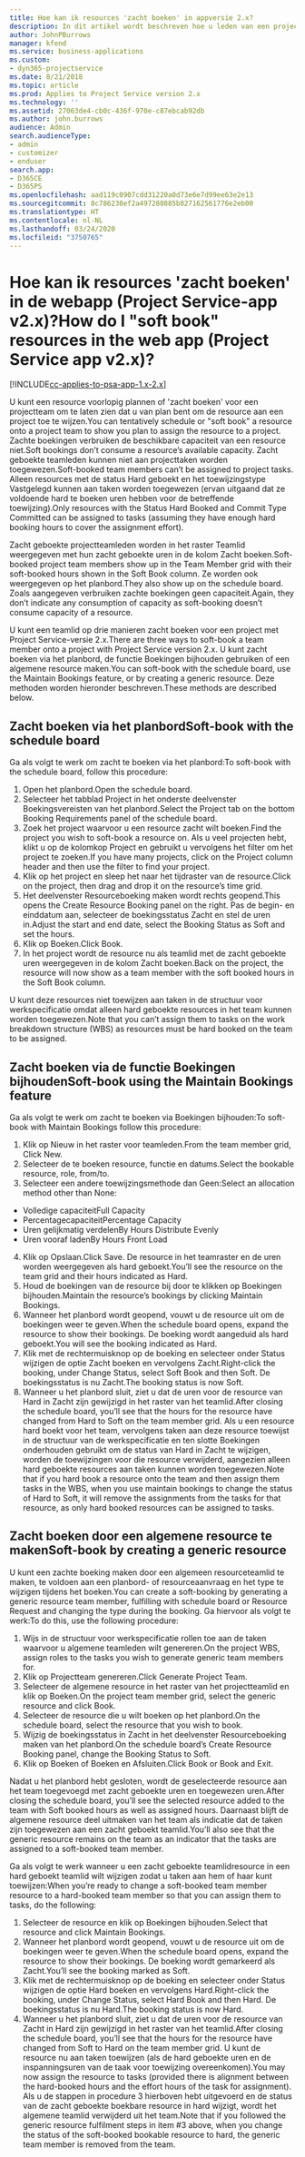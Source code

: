 ```yaml
---
title: Hoe kan ik resources 'zacht boeken' in appversie 2.x?
description: In dit artikel wordt beschreven hoe u leden van een projectteam zacht boekt met Project Service.
author: JohnPBurrows
manager: kfend
ms.service: business-applications
ms.custom:
- dyn365-projectservice
ms.date: 8/21/2018
ms.topic: article
ms.prod: Applies to Project Service version 2.x
ms.technology: ''
ms.assetid: 27063de4-cb0c-436f-970e-c87ebcab92db
ms.author: john.burrows
audience: Admin
search.audienceType:
- admin
- customizer
- enduser
search.app:
- D365CE
- D365PS
ms.openlocfilehash: aad119c0907cdd31220a0d73e6e7d99ee63e2e13
ms.sourcegitcommit: 8c786230ef2a497280885b827162561776e2eb00
ms.translationtype: HT
ms.contentlocale: nl-NL
ms.lasthandoff: 03/24/2020
ms.locfileid: "3750765"
---
```

# <a name="how-do-i-soft-book-resources-in-the-web-app-project-service-app-v2x"></a><span data-ttu-id="aa6de-103">Hoe kan ik resources 'zacht boeken' in de webapp (Project Service-app v2.x)?</span><span class="sxs-lookup"><span data-stu-id="aa6de-103">How do I "soft book" resources in the web app (Project Service app v2.x)?</span></span>

[!INCLUDE[cc-applies-to-psa-app-1.x-2.x](../includes/cc-applies-to-psa-app-1x-2x.md)]

<span data-ttu-id="aa6de-104">U kunt een resource voorlopig plannen of 'zacht boeken' voor een projectteam om te laten zien dat u van plan bent om de resource aan een project toe te wijzen.</span><span class="sxs-lookup"><span data-stu-id="aa6de-104">You can tentatively schedule or "soft book" a resource onto a project team to show you plan to assign the resource to a project.</span></span> <span data-ttu-id="aa6de-105">Zachte boekingen verbruiken de beschikbare capaciteit van een resource niet.</span><span class="sxs-lookup"><span data-stu-id="aa6de-105">Soft bookings don’t consume a resource’s available capacity.</span></span> <span data-ttu-id="aa6de-106">Zacht geboekte teamleden kunnen niet aan projecttaken worden toegewezen.</span><span class="sxs-lookup"><span data-stu-id="aa6de-106">Soft-booked team members can’t be assigned to project tasks.</span></span> <span data-ttu-id="aa6de-107">Alleen resources met de status Hard geboekt en het toewijzingstype Vastgelegd kunnen aan taken worden toegewezen (ervan uitgaand dat ze voldoende hard te boeken uren hebben voor de betreffende toewijzing).</span><span class="sxs-lookup"><span data-stu-id="aa6de-107">Only resources with the Status Hard Booked and Commit Type Committed can be assigned to tasks (assuming they have enough hard booking hours to cover the assignment effort).</span></span>

<span data-ttu-id="aa6de-108">Zacht geboekte projectteamleden worden in het raster Teamlid weergegeven met hun zacht geboekte uren in de kolom Zacht boeken.</span><span class="sxs-lookup"><span data-stu-id="aa6de-108">Soft-booked project team members show up in the Team Member grid with their soft-booked hours shown in the Soft Book column.</span></span> <span data-ttu-id="aa6de-109">Ze worden ook weergegeven op het planbord.</span><span class="sxs-lookup"><span data-stu-id="aa6de-109">They also show up on the schedule board.</span></span> <span data-ttu-id="aa6de-110">Zoals aangegeven verbruiken zachte boekingen geen capaciteit.</span><span class="sxs-lookup"><span data-stu-id="aa6de-110">Again, they don’t indicate any consumption of capacity as soft-booking doesn’t consume capacity of a resource.</span></span>

<span data-ttu-id="aa6de-111">U kunt een teamlid op drie manieren zacht boeken voor een project met Project Service-versie 2.x.</span><span class="sxs-lookup"><span data-stu-id="aa6de-111">There are three ways to soft-book a team member onto a project with Project Service version 2.x.</span></span> <span data-ttu-id="aa6de-112">U kunt zacht boeken via het planbord, de functie Boekingen bijhouden gebruiken of een algemene resource maken.</span><span class="sxs-lookup"><span data-stu-id="aa6de-112">You can soft-book with the schedule board, use the Maintain Bookings feature, or by creating a generic resource.</span></span> <span data-ttu-id="aa6de-113">Deze methoden worden hieronder beschreven.</span><span class="sxs-lookup"><span data-stu-id="aa6de-113">These methods are described below.</span></span>

## <a name="soft-book-with-the-schedule-board"></a><span data-ttu-id="aa6de-114">Zacht boeken via het planbord</span><span class="sxs-lookup"><span data-stu-id="aa6de-114">Soft-book with the schedule board</span></span>

<span data-ttu-id="aa6de-115">Ga als volgt te werk om zacht te boeken via het planbord:</span><span class="sxs-lookup"><span data-stu-id="aa6de-115">To soft-book with the schedule board, follow this procedure:</span></span> 
1. <span data-ttu-id="aa6de-116">Open het planbord.</span><span class="sxs-lookup"><span data-stu-id="aa6de-116">Open the schedule board.</span></span>
2. <span data-ttu-id="aa6de-117">Selecteer het tabblad Project in het onderste deelvenster Boekingsvereisten van het planbord.</span><span class="sxs-lookup"><span data-stu-id="aa6de-117">Select the Project tab on the bottom Booking Requirements panel of the schedule board.</span></span>
3. <span data-ttu-id="aa6de-118">Zoek het project waarvoor u een resource zacht wilt boeken.</span><span class="sxs-lookup"><span data-stu-id="aa6de-118">Find the project you wish to soft-book a resource on.</span></span> <span data-ttu-id="aa6de-119">Als u veel projecten hebt, klikt u op de kolomkop Project en gebruikt u vervolgens het filter om het project te zoeken.</span><span class="sxs-lookup"><span data-stu-id="aa6de-119">If you have many projects, click on the Project column header and then use the filter to find your project.</span></span>
4. <span data-ttu-id="aa6de-120">Klik op het project en sleep het naar het tijdraster van de resource.</span><span class="sxs-lookup"><span data-stu-id="aa6de-120">Click on the project, then drag and drop it on the resource’s time grid.</span></span>
5. <span data-ttu-id="aa6de-121">Het deelvenster Resourceboeking maken wordt rechts geopend.</span><span class="sxs-lookup"><span data-stu-id="aa6de-121">This opens the Create Resource Booking panel on the right.</span></span> <span data-ttu-id="aa6de-122">Pas de begin- en einddatum aan, selecteer de boekingsstatus Zacht en stel de uren in.</span><span class="sxs-lookup"><span data-stu-id="aa6de-122">Adjust the start and end date, select the Booking Status as Soft and set the hours.</span></span> 
6. <span data-ttu-id="aa6de-123">Klik op Boeken.</span><span class="sxs-lookup"><span data-stu-id="aa6de-123">Click Book.</span></span>
7. <span data-ttu-id="aa6de-124">In het project wordt de resource nu als teamlid met de zacht geboekte uren weergegeven in de kolom Zacht boeken.</span><span class="sxs-lookup"><span data-stu-id="aa6de-124">Back on the project, the resource will now show as a team member with the soft booked hours in the Soft Book column.</span></span>

<span data-ttu-id="aa6de-125">U kunt deze resources niet toewijzen aan taken in de structuur voor werkspecificatie omdat alleen hard geboekte resources in het team kunnen worden toegewezen.</span><span class="sxs-lookup"><span data-stu-id="aa6de-125">Note that you can’t assign them to tasks on the work breakdown structure (WBS) as resources must be hard booked on the team to be assigned.</span></span>

## <a name="soft-book-using-the-maintain-bookings-feature"></a><span data-ttu-id="aa6de-126">Zacht boeken via de functie Boekingen bijhouden</span><span class="sxs-lookup"><span data-stu-id="aa6de-126">Soft-book using the Maintain Bookings feature</span></span>

<span data-ttu-id="aa6de-127">Ga als volgt te werk om zacht te boeken via Boekingen bijhouden:</span><span class="sxs-lookup"><span data-stu-id="aa6de-127">To soft-book with Maintain Bookings follow this procedure:</span></span>
1. <span data-ttu-id="aa6de-128">Klik op Nieuw in het raster voor teamleden.</span><span class="sxs-lookup"><span data-stu-id="aa6de-128">From the team member grid, Click New.</span></span>
2. <span data-ttu-id="aa6de-129">Selecteer de te boeken resource, functie en datums.</span><span class="sxs-lookup"><span data-stu-id="aa6de-129">Select the bookable resource, role, from/to.</span></span>
3. <span data-ttu-id="aa6de-130">Selecteer een andere toewijzingsmethode dan Geen:</span><span class="sxs-lookup"><span data-stu-id="aa6de-130">Select an allocation method other than None:</span></span>
- <span data-ttu-id="aa6de-131">Volledige capaciteit</span><span class="sxs-lookup"><span data-stu-id="aa6de-131">Full Capacity</span></span>
- <span data-ttu-id="aa6de-132">Percentagecapaciteit</span><span class="sxs-lookup"><span data-stu-id="aa6de-132">Percentage Capacity</span></span>
- <span data-ttu-id="aa6de-133">Uren gelijkmatig verdelen</span><span class="sxs-lookup"><span data-stu-id="aa6de-133">By Hours Distribute Evenly</span></span>
- <span data-ttu-id="aa6de-134">Uren vooraf laden</span><span class="sxs-lookup"><span data-stu-id="aa6de-134">By Hours Front Load</span></span>
4. <span data-ttu-id="aa6de-135">Klik op Opslaan.</span><span class="sxs-lookup"><span data-stu-id="aa6de-135">Click Save.</span></span> <span data-ttu-id="aa6de-136">De resource in het teamraster en de uren worden weergegeven als hard geboekt.</span><span class="sxs-lookup"><span data-stu-id="aa6de-136">You’ll see the resource on the team grid and their hours indicated as Hard.</span></span>
5. <span data-ttu-id="aa6de-137">Houd de boekingen van de resource bij door te klikken op Boekingen bijhouden.</span><span class="sxs-lookup"><span data-stu-id="aa6de-137">Maintain the resource’s bookings by clicking Maintain Bookings.</span></span>
6. <span data-ttu-id="aa6de-138">Wanneer het planbord wordt geopend, vouwt u de resource uit om de boekingen weer te geven.</span><span class="sxs-lookup"><span data-stu-id="aa6de-138">When the schedule board opens, expand the resource to show their bookings.</span></span> <span data-ttu-id="aa6de-139">De boeking wordt aangeduid als hard geboekt.</span><span class="sxs-lookup"><span data-stu-id="aa6de-139">You will see the booking indicated as Hard.</span></span>
7. <span data-ttu-id="aa6de-140">Klik met de rechtermuisknop op de boeking en selecteer onder Status wijzigen de optie Zacht boeken en vervolgens Zacht.</span><span class="sxs-lookup"><span data-stu-id="aa6de-140">Right-click the booking, under Change Status, select Soft Book and then Soft.</span></span> <span data-ttu-id="aa6de-141">De boekingsstatus is nu Zacht.</span><span class="sxs-lookup"><span data-stu-id="aa6de-141">The booking status is now Soft.</span></span>
8. <span data-ttu-id="aa6de-142">Wanneer u het planbord sluit, ziet u dat de uren voor de resource van Hard in Zacht zijn gewijzigd in het raster van het teamlid.</span><span class="sxs-lookup"><span data-stu-id="aa6de-142">After closing the schedule board, you’ll see that the hours for the resource have changed from Hard to Soft on the team member grid.</span></span>
<span data-ttu-id="aa6de-143">Als u een resource hard boekt voor het team, vervolgens taken aan deze resource toewijst in de structuur van de werkspecificatie en ten slotte Boekingen onderhouden gebruikt om de status van Hard in Zacht te wijzigen, worden de toewijzingen voor die resource verwijderd, aangezien alleen hard geboekte resources aan taken kunnen worden toegewezen.</span><span class="sxs-lookup"><span data-stu-id="aa6de-143">Note that if you hard book a resource onto the team and then assign them tasks in the WBS, when you use maintain bookings to change the status of Hard to Soft, it will remove the assignments from the tasks for that resource, as only hard booked resources can be assigned to tasks.</span></span>

## <a name="soft-book-by-creating-a-generic-resource"></a><span data-ttu-id="aa6de-144">Zacht boeken door een algemene resource te maken</span><span class="sxs-lookup"><span data-stu-id="aa6de-144">Soft-book by creating a generic resource</span></span>

<span data-ttu-id="aa6de-145">U kunt een zachte boeking maken door een algemeen resourceteamlid te maken, te voldoen aan een planbord- of resourceaanvraag en het type te wijzigen tijdens het boeken.</span><span class="sxs-lookup"><span data-stu-id="aa6de-145">You can create a soft-booking by generating a generic resource team member, fulfilling with schedule board or Resource Request and changing the type during the booking.</span></span>
<span data-ttu-id="aa6de-146">Ga hiervoor als volgt te werk:</span><span class="sxs-lookup"><span data-stu-id="aa6de-146">To do this, use the following procedure:</span></span>

1. <span data-ttu-id="aa6de-147">Wijs in de structuur voor werkspecificatie rollen toe aan de taken waarvoor u algemene teamleden wilt genereren.</span><span class="sxs-lookup"><span data-stu-id="aa6de-147">On the project WBS, assign roles to the tasks you wish to generate generic team members for.</span></span>
2. <span data-ttu-id="aa6de-148">Klik op Projectteam genereren.</span><span class="sxs-lookup"><span data-stu-id="aa6de-148">Click Generate Project Team.</span></span>
3. <span data-ttu-id="aa6de-149">Selecteer de algemene resource in het raster van het projectteamlid en klik op Boeken.</span><span class="sxs-lookup"><span data-stu-id="aa6de-149">On the project team member grid, select the generic resource and click Book.</span></span>
4. <span data-ttu-id="aa6de-150">Selecteer de resource die u wilt boeken op het planbord.</span><span class="sxs-lookup"><span data-stu-id="aa6de-150">On the schedule board, select the resource that you wish to book.</span></span>
5. <span data-ttu-id="aa6de-151">Wijzig de boekingsstatus in Zacht in het deelvenster Resourceboeking maken van het planbord.</span><span class="sxs-lookup"><span data-stu-id="aa6de-151">On the schedule board’s Create Resource Booking panel, change the Booking Status to Soft.</span></span>
6. <span data-ttu-id="aa6de-152">Klik op Boeken of Boeken en Afsluiten.</span><span class="sxs-lookup"><span data-stu-id="aa6de-152">Click Book or Book and Exit.</span></span>

<span data-ttu-id="aa6de-153">Nadat u het planbord hebt gesloten, wordt de geselecteerde resource aan het team toegevoegd met zacht geboekte uren en toegewezen uren.</span><span class="sxs-lookup"><span data-stu-id="aa6de-153">After closing the schedule board, you’ll see the selected resource added to the team with Soft booked hours as well as assigned hours.</span></span> <span data-ttu-id="aa6de-154">Daarnaast blijft de algemene resource deel uitmaken van het team als indicatie dat de taken zijn toegewezen aan een zacht geboekt teamlid.</span><span class="sxs-lookup"><span data-stu-id="aa6de-154">You’ll also see that the generic resource remains on the team as an indicator that the tasks are assigned to a soft-booked team member.</span></span>

<span data-ttu-id="aa6de-155">Ga als volgt te werk wanneer u een zacht geboekte teamlidresource in een hard geboekt teamlid wilt wijzigen zodat u taken aan hem of haar kunt toewijzen:</span><span class="sxs-lookup"><span data-stu-id="aa6de-155">When you’re ready to change a soft-booked team member resource to a hard-booked team member so that you can assign them to tasks, do the following:</span></span>

1. <span data-ttu-id="aa6de-156">Selecteer de resource en klik op Boekingen bijhouden.</span><span class="sxs-lookup"><span data-stu-id="aa6de-156">Select that resource and click Maintain Bookings.</span></span>
2. <span data-ttu-id="aa6de-157">Wanneer het planbord wordt geopend, vouwt u de resource uit om de boekingen weer te geven.</span><span class="sxs-lookup"><span data-stu-id="aa6de-157">When the schedule board opens, expand the resource to show their bookings.</span></span> <span data-ttu-id="aa6de-158">De boeking wordt gemarkeerd als Zacht.</span><span class="sxs-lookup"><span data-stu-id="aa6de-158">You’ll see the booking marked as Soft.</span></span>
3. <span data-ttu-id="aa6de-159">Klik met de rechtermuisknop op de boeking en selecteer onder Status wijzigen de optie Hard boeken en vervolgens Hard.</span><span class="sxs-lookup"><span data-stu-id="aa6de-159">Right-click the booking, under Change Status, select Hard Book and then Hard.</span></span> <span data-ttu-id="aa6de-160">De boekingsstatus is nu Hard.</span><span class="sxs-lookup"><span data-stu-id="aa6de-160">The booking status is now Hard.</span></span>
4. <span data-ttu-id="aa6de-161">Wanneer u het planbord sluit, ziet u dat de uren voor de resource van Zacht in Hard zijn gewijzigd in het raster van het teamlid.</span><span class="sxs-lookup"><span data-stu-id="aa6de-161">After closing the schedule board, you’ll see that the hours for the resource have changed from Soft to Hard on the team member grid.</span></span> <span data-ttu-id="aa6de-162">U kunt de resource nu aan taken toewijzen (als de hard geboekte uren en de inspanningsuren van de taak voor toewijzing overeenkomen).</span><span class="sxs-lookup"><span data-stu-id="aa6de-162">You may now assign the resource to tasks (provided there is alignment between the hard-booked hours and the effort hours of the task for assignment).</span></span> <span data-ttu-id="aa6de-163">Als u de stappen in procedure 3 hierboven hebt uitgevoerd en de status van de zacht geboekte boekbare resource in hard wijzigt, wordt het algemene teamlid verwijderd uit het team.</span><span class="sxs-lookup"><span data-stu-id="aa6de-163">Note that if you followed the generic resource fulfilment steps in item #3 above, when you change the status of the soft-booked bookable resource to hard, the generic team member is removed from the team.</span></span>
